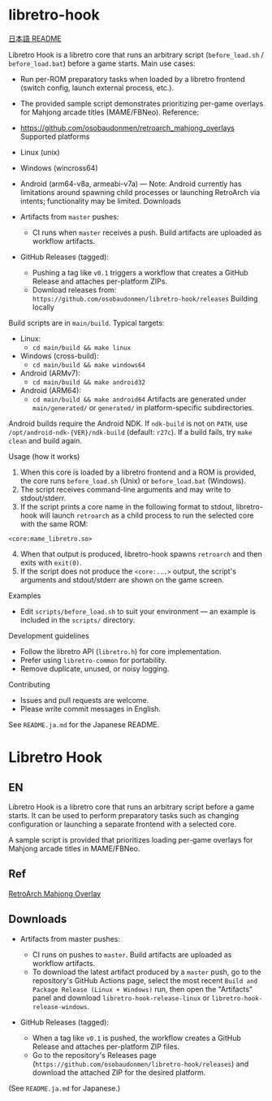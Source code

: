 # libretro-hook

[日本語 README](README.ja.md)

Libretro Hook is a libretro core that runs an arbitrary script (`before_load.sh` / `before_load.bat`) before a game starts.
Main use cases:
- Run per-ROM preparatory tasks when loaded by a libretro frontend (switch config, launch external process, etc.).
- The provided sample script demonstrates prioritizing per-game overlays for Mahjong arcade titles (MAME/FBNeo).
Reference:
- https://github.com/osobaudonmen/retroarch_mahjong_overlays
Supported platforms
- Linux (unix)
- Windows (wincross64)
- Android (arm64-v8a, armeabi-v7a) — Note: Android currently has limitations around spawning child processes or launching RetroArch via intents; functionality may be limited.
Downloads

- Artifacts from `master` pushes:
  - CI runs when `master` receives a push. Build artifacts are uploaded as workflow artifacts.
- GitHub Releases (tagged):
  - Pushing a tag like `v0.1` triggers a workflow that creates a GitHub Release and attaches per-platform ZIPs.
  - Download releases from: `https://github.com/osobaudonmen/libretro-hook/releases`
Building locally

Build scripts are in `main/build`. Typical targets:
- Linux:
  - `cd main/build && make linux`
- Windows (cross-build):
  - `cd main/build && make windows64`
- Android (ARMv7):
  - `cd main/build && make android32`
- Android (ARM64):
  - `cd main/build && make android64`
Artifacts are generated under `main/generated/` or `generated/` in platform-specific subdirectories.

Android builds require the Android NDK. If `ndk-build` is not on `PATH`, use `/opt/android-ndk-{VER}/ndk-build` (default: `r27c`).
If a build fails, try `make clean` and build again.

Usage (how it works)
1. When this core is loaded by a libretro frontend and a ROM is provided, the core runs `before_load.sh` (Unix) or `before_load.bat` (Windows).
2. The script receives command-line arguments and may write to stdout/stderr.
3. If the script prints a core name in the following format to stdout, libretro-hook will launch `retroarch` as a child process to run the selected core with the same ROM:
```
<core:mame_libretro.so>
```
4. When that output is produced, libretro-hook spawns `retroarch` and then exits with `exit(0)`.
5. If the script does not produce the `<core:...>` output, the script's arguments and stdout/stderr are shown on the game screen.

Examples
- Edit `scripts/before_load.sh` to suit your environment — an example is included in the `scripts/` directory.

Development guidelines
- Follow the libretro API (`libretro.h`) for core implementation.
- Prefer using `libretro-common` for portability.
- Remove duplicate, unused, or noisy logging.

Contributing
- Issues and pull requests are welcome.
- Please write commit messages in English.

See `README.ja.md` for the Japanese README.
# Libretro Hook

## EN

Libretro Hook is a libretro core that runs an arbitrary script before a game starts. It can be used to perform preparatory tasks such as changing configuration or launching a separate frontend with a selected core.

A sample script is provided that prioritizes loading per-game overlays for Mahjong arcade titles in MAME/FBNeo.

## Ref

[RetroArch Mahjong Overlay](https://github.com/osobaudonmen/retroarch_mahjong_overlays)

## Downloads

- Artifacts from master pushes:
  - CI runs on pushes to `master`. Build artifacts are uploaded as workflow artifacts.
  - To download the latest artifact produced by a `master` push, go to the repository's GitHub Actions page, select the most recent `Build and Package Release (Linux + Windows)` run, then open the "Artifacts" panel and download `libretro-hook-release-linux` or `libretro-hook-release-windows`.

- GitHub Releases (tagged):
  - When a tag like `v0.1` is pushed, the workflow creates a GitHub Release and attaches per-platform ZIP files.
  - Go to the repository's Releases page (`https://github.com/osobaudonmen/libretro-hook/releases`) and download the attached ZIP for the desired platform.

(See `README.ja.md` for Japanese.)
